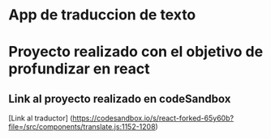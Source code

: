 # App de traduccion de texto

# Proyecto realizado con el objetivo de profundizar en react

## Link al proyecto realizado en codeSandbox

[Link al traductor] (https://codesandbox.io/s/react-forked-65y60b?file=/src/components/translate.js:1152-1208)
